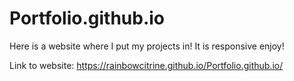 # Portfolio.github.io

Here is a website where I put my projects in! It is responsive enjoy! 

Link to website: https://rainbowcitrine.github.io/Portfolio.github.io/
